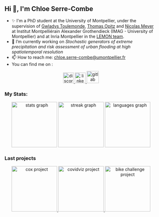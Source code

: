 
## Hi 👋, I'm Chloe Serre-Combe
 
- ✨ I'm a PhD student at the University of Montpellier, under the supervision of [Gwladys Toulemonde](https://imag.umontpellier.fr/~toulemonde/index.html), [Thomas Opitz](https://biosp.mathnum.inrae.fr/homepage-thomas-opitz) and [Nicolas Meyer](https://sites.google.com/view/nicolasmeyer/accueil) at Institut Montpelliérain Alexander Grothendieck (IMAG - University of Montpellier) and at Inria Montpellier in the [LEMON team](https://team.inria.fr/lemon/).
- 🔭 I’m currently working on *Stochastic generators of extreme precipitation and risk assessment of urban flooding at high spatiotemporal resolution*
- 📫 How to reach me: chloe.serre-combe@umontpellier.fr
- You can find me on : 
<div align="center">
  <a href="chloe_sc" target="_blank">
    <img src="https://img.shields.io/static/v1?message=Discord&logo=discord&label=&color=20B0A8&logoColor=white&labelColor=&style=for-the-badge" height="35" alt="discord logo"  />
  </a>
  <a href="https://www.linkedin.com/in/chloe-serre-combe-886647185" target="_blank">
    <img src="https://img.shields.io/static/v1?message=LinkedIn&logo=linkedin&label=&color=20B0A8&logoColor=white&labelColor=&style=for-the-badge" height="35" alt="linkedin logo"  />
  </a>
  <a href="https://gitlab.com/cserre-combe" target="_blank">
    <img src="https://about.gitlab.com/images/press/logo/png/gitlab-icon-rgb.png" height="40" alt="gitlab logo"  />
  </a>
</div>

###

### My Stats:

<div align="center">
  <img src="https://github-readme-stats.vercel.app/api?username=chloesrcb&hide_title=false&hide_rank=false&show_icons=true&include_all_commits=true&count_private=true&disable_animations=false&theme=rose_pine&locale=en&hide_border=true" height="150" alt="stats graph"  />
  <img src="https://streak-stats.demolab.com?user=chloesrcb&locale=en&mode=weekly&theme=rose_pine&hide_border=true&border_radius=5" height="150" alt="streak graph"  />
  <img src="https://github-readme-stats.vercel.app/api/top-langs?username=chloesrcb&locale=en&hide_title=false&layout=compact&card_width=320&langs_count=5&theme=rose_pine&hide_border=true" height="150" alt="languages graph"  />
</div>

### Last projects 

<div align="center">
  <a href="https://github.com/jlidoine/projet_Cox" target="_blank">
    <img src="https://github-readme-stats.vercel.app/api/pin/?username=jlidoine&repo=projet_Cox&theme=rose_pine&locale=en&hide_border=true" height="150"  alt="cox project"  />
  </a>
 <a href="https://github.com/jihene-b3/covidviz" target="_blank">
    <img src="https://github-readme-stats.vercel.app/api/pin/?username=jihene-b3&repo=covidviz&theme=rose_pine&locale=en&hide_border=true" height="150" alt="covidviz project"  />
  </a>
 <a href="https://github.com/chloesrcb/bike_challenge" target="_blank">
    <img src="https://github-readme-stats.vercel.app/api/pin/?username=chloesrcb&repo=bike_challenge&theme=rose_pine&locale=en&hide_border=true" height="150"  alt="bike challenge project"  />
  </a>
</div>
    



